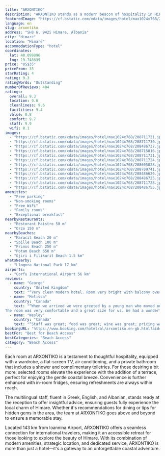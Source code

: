```yaml
---
title: "ARXONTIKO"
description: "ARXONTIKO stands as a modern beacon of hospitality in Himare, just a stone's throw away from the pristine Maracit Beach."
featuredImage: "https://cf.bstatic.com/xdata/images/hotel/max1024x768/208711721.jpg?k=8186e22b357c140cc8bea750b1b54af1d8de75eb8b825c3b42c18faae11675aa&o=&hp=1"
language: en
slug: arxontiko
address: "SH8 6, 9425 Himare, Albania"
city: "Himare"
location: "Himare"
accommodationType: "hotel"
coordinates:
  lat: 40.099896
  lng: 19.748639
price: "US$35"
priceFrom: 35
starRating: 4
rating: 9.3
ratingWords: "Outstanding"
numberOfReviews: 404
ratings:
  overall: 9.3
  location: 9.6
  cleanliness: 9.6
  facilities: 9.4
  value: 8.8
  comfort: 9.7
  staff: 9.9
  wifi: 8.1
images:
  - "https://cf.bstatic.com/xdata/images/hotel/max1024x768/208711721.jpg?k=8186e22b357c140cc8bea750b1b54af1d8de75eb8b825c3b42c18faae11675aa&o=&hp=1"
  - "https://cf.bstatic.com/xdata/images/hotel/max1024x768/208711730.jpg?k=1b1a6f3e0d1a86cc6dce25970233c122251f90b3e8db5db4142ca8ecf704054f&o=&hp=1"
  - "https://cf.bstatic.com/xdata/images/hotel/max1024x768/208486737.jpg?k=72d9cda1093d137c1bc5147c9d38d362b2b5c6e1a9e278358187039f3552094a&o=&hp=1"
  - "https://cf.bstatic.com/xdata/images/hotel/max1024x768/208715816.jpg?k=307d60713cc28cd4fd86719ba5603142c8789f7e7fe13d1202ee00b9105cd5e8&o=&hp=1"
  - "https://cf.bstatic.com/xdata/images/hotel/max1024x768/208711731.jpg?k=a3ffa60a67fb328a4410b0a4a1a6ecede9f6f060a8d7abbbf831255c5a2de70d&o=&hp=1"
  - "https://cf.bstatic.com/xdata/images/hotel/max1024x768/208711724.jpg?k=772d5c0a98944307b8712dab20edc6a327f4a72f5dd9c12eeb08e4b2d4d069e9&o=&hp=1"
  - "https://cf.bstatic.com/xdata/images/hotel/max1024x768/208605028.jpg?k=a41c2f89b90568f7ca1f8b8c52e97c4b871701c615c231f32a218217dfd14277&o=&hp=1"
  - "https://cf.bstatic.com/xdata/images/hotel/max1024x768/208709741.jpg?k=2ff61ab497a94678cd394c14f56ac4dd75b5f0c3507bb227013ea41ef4d79dd0&o=&hp=1"
  - "https://cf.bstatic.com/xdata/images/hotel/max1024x768/208486626.jpg?k=e0ae0ca1cbff69bc0c694ba14fd4c41a1251f29e962404473883ecf6649e175d&o=&hp=1"
  - "https://cf.bstatic.com/xdata/images/hotel/max1024x768/208486725.jpg?k=1198bda29d1da92a71996c87a7c11fb92dd5645da397746d52405db30f1c379e&o=&hp=1"
  - "https://cf.bstatic.com/xdata/images/hotel/max1024x768/208711728.jpg?k=ff22578de2f0692207a5e8ee67a4e411cdc8c6e7de147fee83cd579a199d028c&o=&hp=1"
  - "https://cf.bstatic.com/xdata/images/hotel/max1024x768/208486755.jpg?k=5211b51cc082c852de5e7a39fdc261bcae8ccb3cc6e4f8d282d59a10c3f76d85&o=&hp=1"
amenities:
  - "Free parking"
  - "Non-smoking rooms"
  - "Free WiFi"
  - "Family rooms"
  - "Exceptional breakfast"
nearbyRestaurants:
  - "Restorant Maistro 50 m"
  - "Orzo 150 m"
nearbyBeaches:
  - "Maracit Beach 20 m"
  - "Spille Beach 100 m"
  - "Prinos Beach 250 m"
  - "Potam Beach 650 m"
  - "Gjiri i Filikurit Beach 1.5 km"
whatsNearby:
  - "Llogora National Park 17 km"
airports:
  - "Corfu International Airport 56 km"
reviews:
  - name: "George"
    country: "United Kingdom"
    text: "“Very clean modern hotel. Room very bright with balcony overlooking the sea. Location just two minutes walk from the beach, and close to restaurants along the Promenade. Owners are very friendly and welcoming. The freshly prepared breakfast is...”"
  - name: "Melissa"
    country: "Canada"
    text: "“When we arrived we were greeted by a young man who moved our car and helped us with our bags.
The room was very comfortable and a great size for us. We had a wonderful balcony view of the sea and the beach, which was a very short walk away. The...”"
  - name: "Wesley"
    country: "Canada"
    text: "“Staff was great; food was great; wine was great; pricing was amazing; room was perfect; very clean and location was great staff was very helpful”"
bookingURL: "https://www.booking.com/hotel/al/arxontiko.en-gb.html?aid=8035640"
bestFor: "Best for Beach Access"
bestCategories: "Beach Access"
category: "Beach Access"
---
```


Each room at ARXONTIKO is a testament to thoughtful hospitality, equipped with a wardrobe, a flat-screen TV, air conditioning, and a private bathroom that includes a shower and complimentary toiletries. For those desiring a bit more, selected rooms elevate the experience with the addition of a terrace, perfect for enjoying the gentle coastal breeze. Convenience is further enhanced with in-room fridges, ensuring refreshments are always within reach.

The multilingual staff, fluent in Greek, English, and Albanian, stands ready at the reception to offer insightful advice, ensuring guests fully experience the local charm of Himare. Whether it's recommendations for dining or tips for hidden gems in the area, the team at ARXONTIKO goes above and beyond to ensure a memorable stay.

Located 143 km from Ioannina Airport, ARXONTIKO offers a seamless connection for international travelers, making it an accessible retreat for those looking to explore the beauty of Himare. With its combination of modern amenities, strategic location, and dedicated service, ARXONTIKO is more than just a hotel—it's a gateway to an unforgettable coastal adventure.